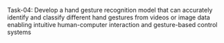 Task-04: Develop a hand gesture recognition model that can accurately identify and classify different hand gestures from videos or image data enabling intuitive human-computer interaction and gesture-based control systems
